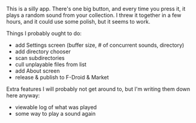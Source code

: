 This is a silly app.  There's one big button, and every time you press
it, it plays a random sound from your collection.  I threw it together
in a few hours, and it could use some polish, but it seems to work.

Things I probably ought to do:

- add Settings screen (buffer size, # of concurrent sounds, directory)
- add directory chooser
- scan subdirectories
- cull unplayable files from list
- add About screen
- release & publish to F-Droid & Market

Extra features I will probably not get around to, but I'm writing them down here anyway:

- viewable log of what was played
- some way to play a sound again


